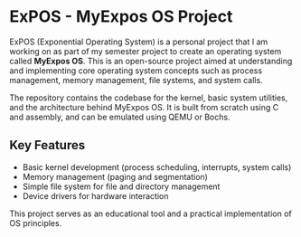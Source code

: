 # ExPOS - MyExpos OS Project

ExPOS (Exponential Operating System) is a personal project that I am working on as part of my semester project to create an operating system called **MyExpos OS**. This is an open-source project aimed at understanding and implementing core operating system concepts such as process management, memory management, file systems, and system calls.

The repository contains the codebase for the kernel, basic system utilities, and the architecture behind MyExpos OS. It is built from scratch using C and assembly, and can be emulated using QEMU or Bochs.

## Key Features
- Basic kernel development (process scheduling, interrupts, system calls)
- Memory management (paging and segmentation)
- Simple file system for file and directory management
- Device drivers for hardware interaction

This project serves as an educational tool and a practical implementation of OS principles.

<!---
anaykrishna/anaykrishna is a ✨ special ✨ repository because its `README.md` (this file) appears on your GitHub profile.
You can click the Preview link to take a look at your changes.
--->
